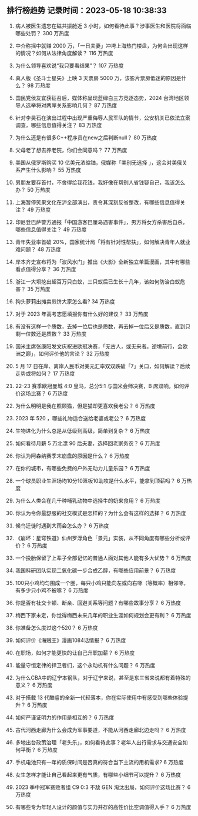 
## 排行榜趋势 记录时间：2023-05-18 10:38:33
  
  1. 病人被医生遗忘在磁共振舱近 3 小时，如何看待此事？涉事医生和医院将面临哪些处罚？ 300 万热度
    
  2. 中介称摇中就赚 2000 万，「一日夫妻」冲垮上海热门楼盘，为何会出现这样的情况？如何从法律角度解读？ 116 万热度
    
  3. 为什么领导喜欢说“我只要看结果”？ 107 万热度
    
  4. 真人版《圣斗士星矢》上映 3 天票房 5000 万，该影片票房低迷的原因是什么？ 98 万热度
    
  5. 国民党侯友宜获征召后，媒体称呈现蓝绿白三方竞逐态势，2024 台湾地区领导人选举将对两岸关系影响几何？ 87 万热度
    
  6. 针对李昊石在演出过程中出现严重侮辱人民军队的情节，公安机关已依法立案调查，哪些信息值得关注？ 83 万热度
    
  7. 为什么还是有很多C++程序员在new之后判断null？ 80 万热度
    
  8. 父母老了想去养老院，你们会同意吗？ 77 万热度
    
  9. 美国从俄罗斯购买 10 亿美元浓缩铀，俄媒称「美别无选择 」，这会对美俄关系产生什么影响？ 55 万热度
    
  10. 男朋友要存首付，不舍得给我花钱，我好像在帮别人省钱娶自己，我该怎么办？ 50 万热度
    
  11. 上海暂停笑果文化在沪全部演出，责令其深刻反省整改，有哪些信息值得关注？ 49 万热度
    
  12. 印尼登巴萨警方通报「中国游客巴厘岛遇害事件」，男方将女方杀害后自杀，哪些信息值得关注？ 49 万热度
    
  13. 青年失业率首破 20%，国家统计局「将有针对性帮扶」，如何解决青年人就业难问题？ 48 万热度
    
  14. 岸本齐史宣布将为「波风水门」推出《火影》全新独立单篇漫画，其中有哪些看点值得分享？ 36 万热度
    
  15. 浙江一大坝挖出超百万只白蚁，三只蚁后已生长十几年，该如何防治白蚁危害？ 35 万热度
    
  16. 狗头萝莉出摊卖煎饼大家怎么看? 34 万热度
    
  17. 对于 2023 年高考志愿填报你有什么好的建议？ 33 万热度
    
  18. 有没有这样一个质数，去掉一位后也是质数，再去掉一位后又是质数，直到只剩一位数还是质数？ 33 万热度
    
  19. 国米主席张康阳发文庆祝进欧冠决赛，「无古人，或无来者。逆境前行，会欧洲之巅」，如何评价他的言论？ 32 万热度
    
  20. 5 月 17 日在岸、离岸人民币对美元汇率双双跌破「7」关口，如何解读？后续走势或将如何？ 17 万热度
    
  21. 22-23 赛季欧冠曼城 4:0 皇马，总分5:1 与国米会师决赛，B 席双响，如何评价这场比赛？ 6 万热度
    
  22. 为什么明明是我在照顾猫，但是猫却更喜欢我老公？ 6 万热度
    
  23. 2023 年 520 ，哪些礼物适合送给老婆或老公？ 6 万热度
    
  24. 生物进化为什么总是从低级到高级，简单到复杂？ 6 万热度
    
  25. 如何看待月薪 5 万北漂 90 后夫妻，选择回老家务农？ 6 万热度
    
  26. 你认为阿森纳赛季末崩盘的原因是什么？ 6 万热度
    
  27. 在你的城市，有哪些免费的户外无动力儿童乐园？ 6 万热度
    
  28. 一个球员职业生涯场均10分10篮板10助攻是什么水平，能拿到顶薪吗？ 6 万热度
    
  29. 为什么人类会在几千种哺乳动物中选择牛的奶来食用？ 6 万热度
    
  30. 你认为令你最舒服的社交模式是怎样的？为什么会有这样的选择？ 6 万热度
    
  31. 候鸟迁徙时遇到大雨会怎么办？ 6 万热度
    
  32. 《崩坏：星穹铁道》仙州罗浮角色「景元」实装，从不同角度有哪些分析或评价？ 6 万热度
    
  33. 一个投胎保留了上辈子全部记忆的普通人面对其他人能有多大优势？ 6 万热度
    
  34. 我国科研团队实现二氧化碳一步合成乙醇，有哪些应用前景？ 6 万热度
    
  35. 100只小鸡均匀围成一个圈，每只小鸡只能向左或向右啄（等概率）相邻啄，有多少只小鸡不被啄？ 6 万热度
    
  36. 你是否有社交卡顿、断亲、回避关系等问题？有哪些故事分享？ 6 万热度
    
  37. 梅西下家未定，你觉得梅西未来几年的职业生涯如何规划会更有利？ 6 万热度
    
  38. 你准备怎么度过这个520？ 6 万热度
    
  39. 如何评价《海贼王》漫画1084话情报？ 6 万热度
    
  40. 在职场，如何才能更快的让自己升职加薪？ 6 万热度
    
  41. 能量守恒定律的捍卫者们，这个永动机有什么问题？ 6 万热度
    
  42. 为什么CBA中的辽宁本钢队，对于辽宁来说，甚至是东三省来说都有着特殊的意义？ 6 万热度
    
  43. 对于搭载 13 代酷睿的全新一代轻薄本，你在实际使用中有感受到哪些体验提升？ 6 万热度
    
  44. 如何严谨证明力的作用是相互的？ 6 万热度
    
  45. 古代河西走廊为什么会成为军事要道，不能从河西走廊北边走吗？ 6 万热度
    
  46. 多地出台政策治理「老头乐」，如何看待此事？老年人出行需求与交通安全如何平衡？ 6 万热度
    
  47. 手机电池只有一年的质保时间是否真的符合当下主流的用机需求? 6 万热度
    
  48. 女生怎样才能让自己看起来更有气质，有哪些小细节可以提升？ 6 万热度
    
  49. 2023 季中冠军赛败者组 C9 0:3 不敌 GEN 淘汰出局，如何评价这场比赛？ 6 万热度
    
  50. 有哪些专为年轻人设计的颜值与实力并存的高性价比空调值得入手？ 6 万热度
    